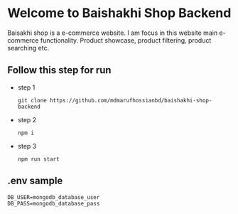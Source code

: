 # Welcome to Baishakhi Shop Backend
Baisakhi shop is a e-commerce website. I am focus in this website main e-commerce functionality. Product showcase, product filtering, product searching etc.
## Follow this step for run
- step 1
  ```
  git clone https://github.com/mdmarufhossianbd/baishakhi-shop-backend
  ```
- step 2
  ```
  npm i
  ```
- step 3
  ```
  npm run start
  ```
## .env sample
```
DB_USER=mongodb_database_user
DB_PASS=mongodb_database_pass
```
